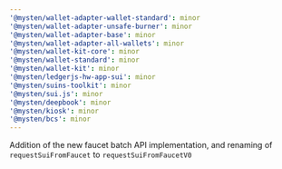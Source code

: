 ```yaml
---
'@mysten/wallet-adapter-wallet-standard': minor
'@mysten/wallet-adapter-unsafe-burner': minor
'@mysten/wallet-adapter-base': minor
'@mysten/wallet-adapter-all-wallets': minor
'@mysten/wallet-kit-core': minor
'@mysten/wallet-standard': minor
'@mysten/wallet-kit': minor
'@mysten/ledgerjs-hw-app-sui': minor
'@mysten/suins-toolkit': minor
'@mysten/sui.js': minor
'@mysten/deepbook': minor
'@mysten/kiosk': minor
'@mysten/bcs': minor
---
```


Addition of the new faucet batch API implementation, and renaming of `requestSuiFromFaucet` to `requestSuiFromFaucetV0`

